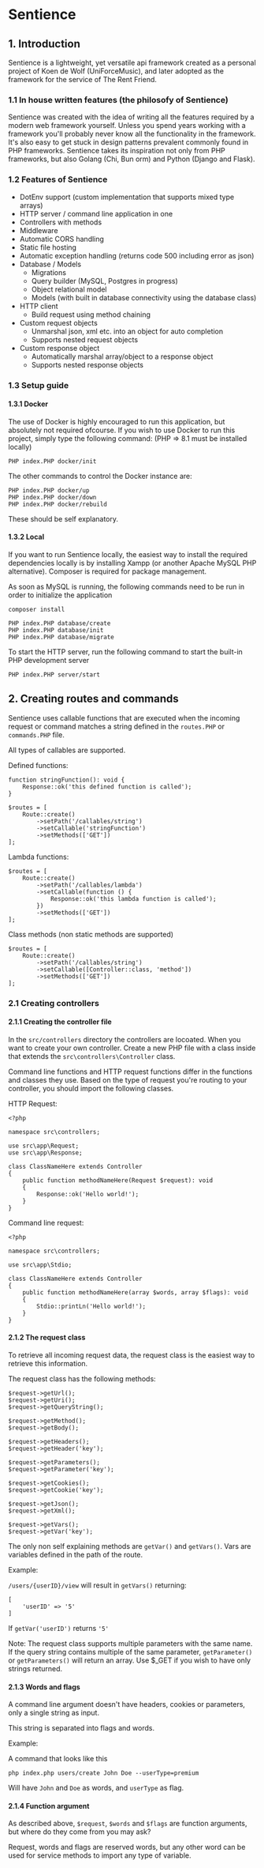 # Sentience

## 1. Introduction

Sentience is a lightweight, yet versatile api framework created as a personal project of Koen de Wolf (UniForceMusic), and later adopted as the framework for the service of The Rent Friend.

### 1.1 In house written features (the philosofy of Sentience)
Sentience was created with the idea of writing all the features required by a modern web framework yourself. Unless you spend years working with a framework you'll probably never know all the functionality in the framework. It's also easy to get stuck in design patterns prevalent commonly found in PHP frameworks. Sentience takes its inspiration not only from PHP frameworks, but also Golang (Chi, Bun orm) and Python (Django and Flask).

### 1.2 Features of Sentience
- DotEnv support (custom implementation that supports mixed type arrays)
- HTTP server / command line application in one
- Controllers with methods
- Middleware
- Automatic CORS handling
- Static file hosting
- Automatic exception handling (returns code 500 including error as json)
- Database / Models
    - Migrations
    - Query builder (MySQL, Postgres in progress)
    - Object relational model
    - Models (with built in database connectivity using the database class)
- HTTP client
    - Build request using method chaining
- Custom request objects
    - Unmarshal json, xml etc. into an object for auto completion
    - Supports nested request objects
- Custom response object
    - Automatically marshal array/object to a response object
    - Supports nested response objects

### 1.3 Setup guide

#### 1.3.1 Docker
The use of Docker is highly encouraged to run this application, but absolutely not required ofcourse. If you wish to use Docker to run this project, simply type the following command: (PHP => 8.1 must be installed locally)
```
PHP index.PHP docker/init
```

The other commands to control the Docker instance are:
```
PHP index.PHP docker/up
PHP index.PHP docker/down
PHP index.PHP docker/rebuild
```
These should be self explanatory.

#### 1.3.2 Local

If you want to run Sentience locally, the easiest way to install the required dependencies locally is by installing Xampp (or another Apache MySQL PHP alternative). Composer is required for package management.

As soon as MySQL is running, the following commands need to be run in order to initialize the application
```
composer install

PHP index.PHP database/create
PHP index.PHP database/init
PHP index.PHP database/migrate
```

To start the HTTP server, run the following command to start the built-in PHP development server
```
PHP index.PHP server/start
```

## 2. Creating routes and commands

Sentience uses callable functions that are executed when the incoming request or command matches a string defined in the `routes.PHP` or `commands.PHP` file.

All types of callables are supported.

Defined functions:
```
function stringFunction(): void {
    Response::ok('this defined function is called');
}

$routes = [
    Route::create()
        ->setPath('/callables/string')
        ->setCallable('stringFunction')
        ->setMethods(['GET'])
];
```

Lambda functions:
```
$routes = [
    Route::create()
        ->setPath('/callables/lambda')
        ->setCallable(function () {
            Response::ok('this lambda function is called');
        })
        ->setMethods(['GET'])
];
```

Class methods (non static methods are supported)
```
$routes = [
    Route::create()
        ->setPath('/callables/string')
        ->setCallable([Controller::class, 'method'])
        ->setMethods(['GET'])
];
```

### 2.1 Creating controllers

#### 2.1.1 Creating the controller file
In the `src/controllers` directory the controllers are locoated. When you want to create your own controller. Create a new PHP file with a class inside that extends the `src\controllers\Controller` class.

Command line functions and HTTP request functions differ in the functions and classes they use. Based on the type of request you're routing to your controller, you should import the following classes.

HTTP Request:
```
<?php

namespace src\controllers;

use src\app\Request;
use src\app\Response;

class ClassNameHere extends Controller
{
    public function methodNameHere(Request $request): void
    {
        Response::ok('Hello world!');
    }
}

```

Command line request:
```
<?php

namespace src\controllers;

use src\app\Stdio;

class ClassNameHere extends Controller
{
    public function methodNameHere(array $words, array $flags): void
    {
        Stdio::printLn('Hello world!');
    }
}
```

#### 2.1.2 The request class

To retrieve all incoming request data, the request class is the easiest way to retrieve this information.

The request class has the following methods:
```
$request->getUrl();
$request->getUri();
$request->getQueryString();

$request->getMethod();
$request->getBody();

$request->getHeaders();
$request->getHeader('key');

$request->getParameters();
$request->getParameter('key');

$request->getCookies();
$request->getCookie('key');

$request->getJson();
$request->getXml();

$request->getVars();
$request->getVar('key');
```

The only non self explaining methods are `getVar()` and `getVars()`. Vars are variables defined in the path of the route.

Example:

`/users/{userID}/view` will result in `getVars()` returning:
```
[
    'userID' => '5'
]
```

If `getVar('userID')` returns `'5'`

Note:
The request class supports multiple parameters with the same name. If the query string contains multiple of the same parameter, `getParameter()` or `getParameters()` will return an array. Use $_GET if you wish to have only strings returned.

#### 2.1.3 Words and flags

A command line argument doesn't have headers, cookies or parameters, only a single string as input.

This string is separated into flags and words.

Example:

A command that looks like this
```
php index.php users/create John Doe --userType=premium
```

Will have `John` and `Doe` as words, and `userType` as flag.

#### 2.1.4 Function argument

As described above, `$request`, `$words` and `$flags` are function arguments, but where do they come from you may ask?

Request, words and flags are reserved words, but any other word can be used for service methods to import any type of variable.

